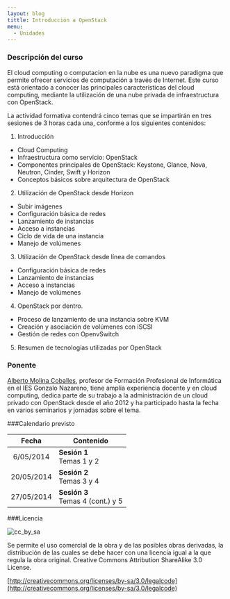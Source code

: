 ```yaml
---
layout: blog
tittle: Introducción a OpenStack
menu:
  - Unidades
---
```

### Descripción del curso

El cloud computing o computacion en la nube es una nuevo paradigma que permite ofrecer servicios de computación a través de Internet. Este curso está orientado a conocer las principales características del cloud computing, mediante la utilización de una nube privada de infraestructura con OpenStack.

La actividad formativa contendrá cinco temas que se impartirán en tres sesiones
de 3 horas cada una, conforme a los siguientes contenidos:

1. Introducción

  * Cloud Computing
  * Infraestructura como servicio: OpenStack
  * Componentes principales de OpenStack: Keystone, Glance, Nova, Neutron, Cinder,
  Swift y Horizon 
  * Conceptos básicos sobre arquitectura de OpenStack

2. Utilización de OpenStack desde Horizon

  * Subir imágenes
  * Configuración básica de redes
  * Lanzamiento de instancias
  * Acceso a instancias
  * Ciclo de vida de una instancia
  * Manejo de volúmenes

3. Utilización de OpenStack desde línea de comandos

  * Configuración básica de redes
  * Lanzamiento de instancias
  * Acceso a instancias
  * Manejo de volúmenes

4. OpenStack por dentro.

  * Proceso de lanzamiento de una instancia sobre KVM
  * Creación y asociación de volúmenes con iSCSI
  * Gestión de redes con OpenvSwitch

5. Resumen de tecnologías utilizadas por OpenStack

### Ponente

[Alberto Molina Coballes](http://albertomolina.wordpress.com), profesor de
Formación Profesional de Informática en el IES Gonzalo Nazareno, tiene amplia
experiencia docente y en cloud computing, dedica parte de su trabajo a la
administración de un cloud privado con OpenStack desde el año 2012 y ha
participado hasta la fecha en varios seminarios y  jornadas sobre el tema.

###Calendario previsto

|Fecha|Contenido|
|:---:|---------|
|6/05/2014|**Sesión 1**<br/>Temas 1 y 2|
|20/05/2014|**Sesión 2**<br/>Temas 3 y 4|
|27/05/2014|**Sesión 3**<br/>Temas 4 (cont.) y 5|

###Licencia

![cc_by_sa](http://iesgn.github.io/cloud/img/cc_by_sa.png)

Se permite el uso comercial de la obra y de las posibles obras derivadas, la distribución de las cuales se debe hacer con una licencia igual a la que regula la obra original.
Creative Commons Attribution ShareAlike 3.0 License.

[http://creativecommons.org/licenses/by-sa/3.0/legalcode](http://creativecommons.org/licenses/by-sa/3.0/legalcode)
